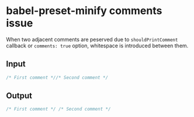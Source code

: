 # babel-preset-minify comments issue

When two adjacent comments are peserved due to `shouldPrintComment` callback or `comments: true` option, whitespace is introduced between them.

## Input

```javascript
/* First comment *//* Second comment */
```

## Output

```javascript
/* First comment */ /* Second comment */
```
